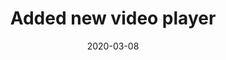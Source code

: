 ---
title: Added new video player
summary: Replaced the default Youtube video import with a custom player.
date: 2020-03-08
---